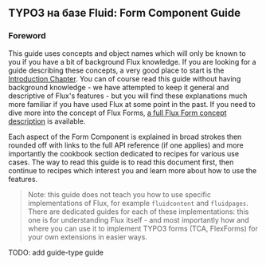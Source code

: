 ## TYPO3 на базе Fluid: Form Component Guide

### Foreword

This guide uses concepts and object names which will only be known to you if you have a bit of background Flux knowledge. If you
are looking for a guide describing these concepts, a very good place to start is the [Introduction Chapter](../Introduction.md).
You can of course read this guide without having background knowledge - we have attempted to keep it general and descriptive of
Flux's features - but you will find these explanations much more familiar if you have used Flux at some point in the past. If you
need to dive more into the concept of Flux Forms, [a full Flux Form concept description](../Concepts/FluxForms.md) is available.

Each aspect of the Form Component is explained in broad strokes then rounded off with links to the full API reference (if one
applies) and more importantly the cookbook section dedicated to recipes for various use cases. The way to read this guide is to
read this document first, then continue to recipes which interest you and learn more about how to use the features.

> Note: this guide does not teach you how to use specific implementations of Flux, for example `fluidcontent` and `fluidpages`.
> There are dedicated guides for each of these implementations: this one is for understanding Flux itself - and most importantly
> how and where you can use it to implement TYPO3 forms (TCA, FlexForms) for your own extensions in easier ways.

TODO: add guide-type guide
